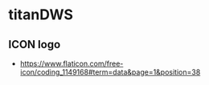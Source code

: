 # titanDWS

## ICON logo

- https://www.flaticon.com/free-icon/coding_1149168#term=data&page=1&position=38
